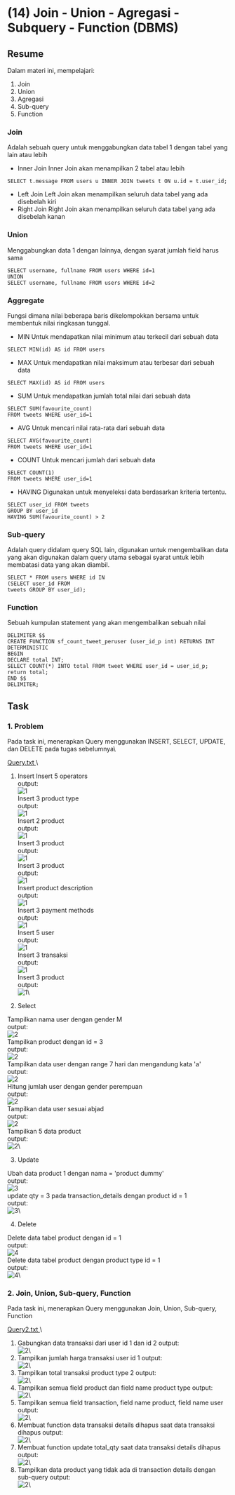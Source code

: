 # (14) Join - Union - Agregasi - Subquery - Function (DBMS)

## Resume
Dalam materi ini, mempelajari:
1. Join
2. Union
3. Agregasi
4. Sub-query
5. Function

### Join
Adalah sebuah query untuk menggabungkan data tabel 1 dengan tabel yang lain atau lebih

- Inner Join
Inner Join akan menampilkan 2 tabel atau lebih
```
SELECT t.message FROM users u INNER JOIN tweets t ON u.id = t.user_id;
```
- Left Join
Left Join akan menampilkan seluruh data tabel yang ada disebelah kiri
- Right Join
Right Join akan menampilkan seluruh data tabel yang ada disebelah kanan

### Union
Menggabungkan data 1 dengan lainnya, dengan syarat jumlah field harus sama
```
SELECT username, fullname FROM users WHERE id=1 
UNION
SELECT username, fullname FROM users WHERE id=2
```

### Aggregate
Fungsi dimana nilai beberapa baris dikelompokkan bersama untuk membentuk nilai ringkasan tunggal.
- MIN
Untuk mendapatkan nilai minimum atau terkecil dari sebuah data 
```
SELECT MIN(id) AS id FROM users
```
- MAX
Untuk mendapatkan nilai maksimum atau terbesar dari sebuah data 
```
SELECT MAX(id) AS id FROM users
```
- SUM
Untuk mendapatkan jumlah total nilai dari sebuah data
```
SELECT SUM(favourite_count) 
FROM tweets WHERE user_id=1
```
- AVG
Untuk mencari nilai rata-rata dari sebuah data
```
SELECT AVG(favourite_count) 
FROM tweets WHERE user_id=1
```
- COUNT
Untuk mencari jumlah dari sebuah data
```
SELECT COUNT(1) 
FROM tweets WHERE user_id=1
```
- HAVING
Digunakan untuk menyeleksi data berdasarkan kriteria tertentu.
```
SELECT user_id FROM tweets 
GROUP BY user_id
HAVING SUM(favourite_count) > 2
```

### Sub-query
Adalah query didalam query SQL lain, digunakan untuk mengembalikan data yang akan digunakan dalam query utama sebagai syarat untuk lebih membatasi data yang akan diambil.

```
SELECT * FROM users WHERE id IN
(SELECT user_id FROM
tweets GROUP BY user_id);
```

### Function
Sebuah kumpulan statement yang akan mengembalikan sebuah nilai 
```
DELIMITER $$
CREATE FUNCTION sf_count_tweet_peruser (user_id_p int) RETURNS INT DETERMINISTIC
BEGIN
DECLARE total INT;
SELECT COUNT(*) INTO total FROM tweet WHERE user_id = user_id_p;
return total;
END $$
DELIMITER;
```

## Task
### 1. Problem 
Pada task ini, menerapkan Query menggunakan INSERT, SELECT, UPDATE, dan DELETE pada tugas sebelumnya\


[Query.txt ](./praktikum/Query.txt)\

1. Insert
Insert 5 operators\
output:\
![1](./screenshots/1a.PNG)\
Insert 3 product type\
output:\
![1](./screenshots/1b.PNG)\
Insert 2 product\
output:\
![1](./screenshots/1c.PNG)\
Insert 3 product\
output:\
![1](./screenshots/1d.PNG)\
Insert 3 product\
output:\
![1](./screenshots/1e.PNG)\
Insert product description\
output:\
![1](./screenshots/1f.PNG)\
Insert 3 payment methods\
output:\
![1](./screenshots/1g.PNG)\
Insert 5 user\
output:\
![1](./screenshots/1h.PNG)\
Insert 3 transaksi\
output:\
![1](./screenshots/1i.PNG)\
Insert 3 product\
output:\
![1](./screenshots/1j.PNG)\

2. Select

Tampilkan nama user dengan gender M\
output:\
![2](./screenshots/2a.PNG)\
Tampilkan product dengan id = 3\
output:\
![2](./screenshots/2b.PNG)\
Tampilkan data user dengan range 7 hari dan mengandung kata 'a'\
output:\
![2](./screenshots/2c.PNG)\
Hitung jumlah user dengan gender perempuan\
output:\
![2](./screenshots/2d.PNG)\
Tampilkan data user sesuai abjad\
output:\
![2](./screenshots/2e.PNG)\
Tampilkan 5 data product\
output:\
![2](./screenshots/2f.PNG)\

3. Update

Ubah data product 1 dengan nama = 'product dummy'\
output:\
![3](./screenshots/3a.PNG)\
update qty = 3 pada transaction_details dengan product id = 1\
output:\
![3](./screenshots/3b.PNG)\

4. Delete

Delete data tabel product dengan id = 1\
output:\
![4](./screenshots/4a.PNG)\
Delete data tabel product dengan product type id = 1\
output:\
![4](./screenshots/4b.PNG)\

### 2. Join, Union, Sub-query, Function
Pada task ini, menerapkan Query menggunakan Join, Union, Sub-query, Function

[Query2.txt ](./praktikum/Query2.txt)\

1. Gabungkan data transaksi dari user id 1 dan id 2
output:\
![2](./screenshots/no1.PNG)\
2. Tampilkan jumlah harga transaksi user id 1
output:\
![2](./screenshots/no2.PNG)\
3. Tampilkan total transaksi product type 2
output:\
![2](./screenshots/no3.PNG)\
4. Tampilkan semua field product dan field name product type
output:\
![2](./screenshots/no4.PNG)\
5. Tampilkan semua field transaction, field name product, field name user
output:\
![2](./screenshots/no5.PNG)\
6. Membuat function data transaksi details dihapus saat data transaksi dihapus
output:\
![2](./screenshots/no6.PNG)\
7. Membuat function update total_qty saat data transaksi details dihapus
output:\
![2](./screenshots/no7.PNG)\
8. Tampilkan data product yang tidak ada di transaction details dengan sub-query
output:\
![2](./screenshots/no8.PNG)\


